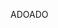 <span data-ttu-id="effb3-101">ADO</span><span class="sxs-lookup"><span data-stu-id="effb3-101">ADO</span></span>